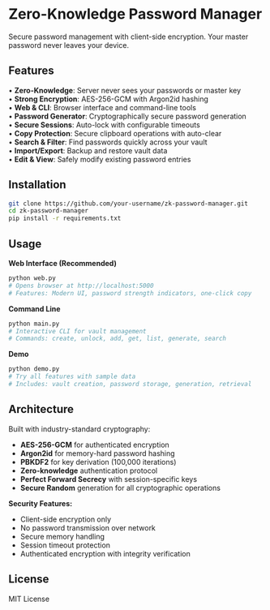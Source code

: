 # Zero-Knowledge Password Manager

Secure password management with client-side encryption. Your master password never leaves your device.

## Features

• **Zero-Knowledge**: Server never sees your passwords or master key  
• **Strong Encryption**: AES-256-GCM with Argon2id hashing  
• **Web & CLI**: Browser interface and command-line tools  
• **Password Generator**: Cryptographically secure password generation  
• **Secure Sessions**: Auto-lock with configurable timeouts  
• **Copy Protection**: Secure clipboard operations with auto-clear  
• **Search & Filter**: Find passwords quickly across your vault  
• **Import/Export**: Backup and restore vault data  
• **Edit & View**: Safely modify existing password entries  

## Installation

```bash
git clone https://github.com/your-username/zk-password-manager.git
cd zk-password-manager
pip install -r requirements.txt
```

## Usage

**Web Interface (Recommended)**
```bash
python web.py
# Opens browser at http://localhost:5000
# Features: Modern UI, password strength indicators, one-click copy
```

**Command Line**
```bash
python main.py
# Interactive CLI for vault management
# Commands: create, unlock, add, get, list, generate, search
```

**Demo**
```bash
python demo.py
# Try all features with sample data
# Includes: vault creation, password storage, generation, retrieval
```

## Architecture

Built with industry-standard cryptography:
- **AES-256-GCM** for authenticated encryption
- **Argon2id** for memory-hard password hashing
- **PBKDF2** for key derivation (100,000 iterations)
- **Zero-knowledge** authentication protocol
- **Perfect Forward Secrecy** with session-specific keys
- **Secure Random** generation for all cryptographic operations

**Security Features:**
- Client-side encryption only
- No password transmission over network
- Secure memory handling
- Session timeout protection
- Authenticated encryption with integrity verification

## License

MIT License